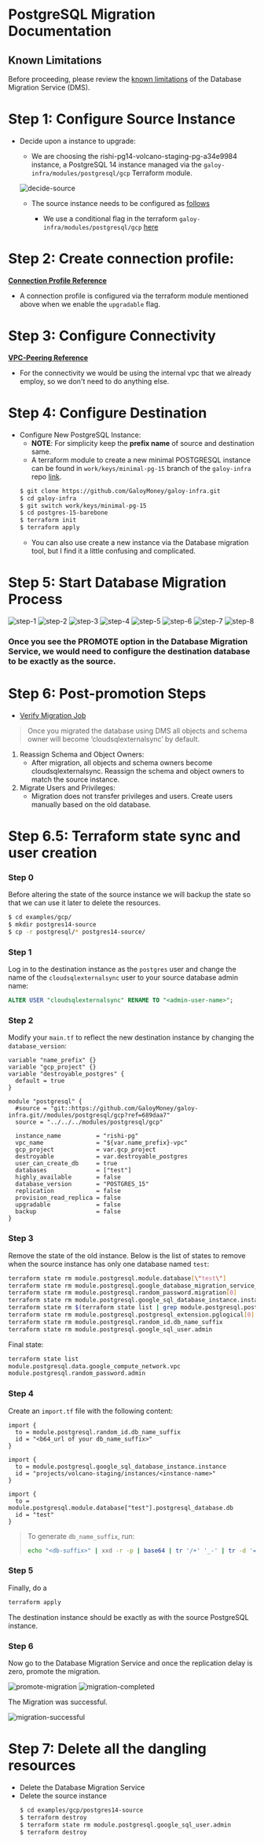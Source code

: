 # PostgreSQL Migration Documentation


## Known Limitations
Before proceeding, please review the [known limitations](https://cloud.google.com/database-migration/docs/postgres/known-limitations) of the Database Migration Service (DMS).

# Step 1: Configure Source Instance
- Decide upon a instance to upgrade:

	- We are choosing the rishi-pg14-volcano-staging-pg-a34e9984 instance, a PostgreSQL 14 instance managed via the `galoy-infra/modules/postgresql/gcp` Terraform module.

  ![decide-source](./assets/decide-source-instance.png)

	- The source instance needs to be configured as [follows](https://cloud.google.com/database-migration/docs/postgres/configure-source-database#configure-your-source-instance-postgres)
    
    	- We use a conditional flag in the terraform `galoy-infra/modules/postgresql/gcp` [here](https://github.com/GaloyMoney/galoy-infra/pull/190) 


# Step 2: Create connection profile:
[**Connection Profile Reference**](https://cloud.google.com/database-migration/docs/postgres/create-source-connection-profile)

- A connection profile is configured via the terraform module mentioned above when we enable the `upgradable` flag.


# Step 3: Configure Connectivity
[**VPC-Peering Reference**](https://cloud.google.com/database-migration/docs/postgres/configure-connectivity-vpc-peering)

- For the connectivity we would be using the internal vpc that we already employ, so we don't need to do anything else.


# Step 4: Configure Destination
- Configure New PostgreSQL Instance:
	- **NOTE**: For simplicity keep the **prefix name** of source and destination same. 
	- A terraform module to create a new minimal POSTGRESQL instance can be found in `work/keys/minimal-pg-15` branch of the `galoy-infra` repo [link](https://github.com/GaloyMoney/galoy-infra/tree/work/keys/minimal-pg-15).
    ```sh
    $ git clone https://github.com/GaloyMoney/galoy-infra.git
    $ cd galoy-infra
    $ git switch work/keys/minimal-pg-15
    $ cd postgres-15-barebone
    $ terraform init
    $ terraform apply
    ``` 
	- You can also use create a new instance via the Database migration tool, but I find it a little confusing and complicated.

# Step 5: Start Database Migration Process 

![step-1](./assets/step-1.png)
![step-2](./assets/step-2.png)
![step-3](./assets/step-3.png)
![step-4](./assets/step-4.png)
![step-5](./assets/step-5.png)
![step-6](./assets/step-6.png)
![step-7](./assets/step-7.png)
![step-8](./assets/step-8.png)

### Once you see the **PROMOTE** option in the Database Migration Service, we would need to configure the destination database to be exactly as the source.

# Step 6: Post-promotion Steps

- [Verify Migration Job](https://cloud.google.com/database-migration/docs/postgres/quickstart#verify_the_migration_job) 

> Once you migrated the database using DMS all objects and schema owner will become ‘cloudsqlexternalsync’ by default.

1. Reassign Schema and Object Owners:
     - After migration, all objects and schema owners become cloudsqlexternalsync. Reassign the schema and object owners to match the source instance.
2. Migrate Users and Privileges:
   - Migration does not transfer privileges and users. Create users manually based on the old database.

# Step 6.5: Terraform state sync and user creation

### Step 0
Before altering the state of the source instance we will backup the state so that we can use it later to delete the resources.

```sh
$ cd examples/gcp/
$ mkdir postgres14-source
$ cp -r postgresql/* postgres14-source/
```

### Step 1
Log in to the destination instance as the `postgres` user and change the name of the `cloudsqlexternalsync` user to your source database admin name:

```sql
ALTER USER "cloudsqlexternalsync" RENAME TO "<admin-user-name>";
```

### Step 2
Modify your `main.tf` to reflect the new destination instance by changing the `database_version`:

```hcl
variable "name_prefix" {}
variable "gcp_project" {}
variable "destroyable_postgres" {
  default = true
}

module "postgresql" {
  #source = "git::https://github.com/GaloyMoney/galoy-infra.git//modules/postgresql/gcp?ref=689daa7"
  source = "../../../modules/postgresql/gcp"

  instance_name          = "rishi-pg"
  vpc_name               = "${var.name_prefix}-vpc"
  gcp_project            = var.gcp_project
  destroyable            = var.destroyable_postgres
  user_can_create_db     = true
  databases              = ["test"]
  highly_available       = false
  database_version       = "POSTGRES_15"
  replication            = false
  provision_read_replica = false
  upgradable             = false
  backup                 = false
}
```

### Step 3
Remove the state of the old instance. Below is the list of states to remove when the source instance has only one database named `test`:

```sh
terraform state rm module.postgresql.module.database[\"test\"]
terraform state rm module.postgresql.google_database_migration_service_connection_profile.connection_profile[0]
terraform state rm module.postgresql.random_password.migration[0]
terraform state rm module.postgresql.google_sql_database_instance.instance
terraform state rm $(terraform state list | grep module.postgresql.postgresql_grant)
terraform state rm module.postgresql.postgresql_extension.pglogical[0]
terraform state rm module.postgresql.random_id.db_name_suffix
terraform state rm module.postgresql.google_sql_user.admin
```

Final state:
```sh
terraform state list
module.postgresql.data.google_compute_network.vpc
module.postgresql.random_password.admin
```

### Step 4
Create an `import.tf` file with the following content:

```hcl
import {
  to = module.postgresql.random_id.db_name_suffix
  id = "<b64_url of your db_name_suffix>"
}

import {
  to = module.postgresql.google_sql_database_instance.instance
  id = "projects/volcano-staging/instances/<instance-name>"
}

import {
  to = module.postgresql.module.database["test"].postgresql_database.db
  id = "test"
}
```

> To generate `db_name_suffix`, run:
> ```sh
> echo "<db-suffix>" | xxd -r -p | base64 | tr '/+' '_-' | tr -d '='
> ```

### Step 5 

Finally, do a 

```sh
terraform apply
```
The destination instance should be exactly as with the source PostgreSQL instance.


### Step 6
Now go to the Database Migration Service and once the replication delay is zero, promote the migration.

![promote-migration](./assets/promote-migration.png)
![migration-completed](./assets/migration-completed.png)

The Migration was successful.

![migration-successful](./assets/successful-migration.png)

# Step 7: Delete all the dangling resources
- Delete the Database Migration Service 
- Delete the source instance
  ```sh
  $ cd examples/gcp/postgres14-source
  $ terraform destroy
  $ terraform state rm module.postgresql.google_sql_user.admin 
  $ terraform destroy
  ```
